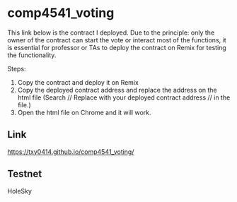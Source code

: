 # comp4541_voting

This link below is the contract I deployed. Due to the principle: only the owner of the contract can start the vote or interact most of the functions, it is essential for professor or TAs to deploy the contract on Remix for testing the functionality. 

Steps:
1. Copy the contract and deploy it on Remix
2. Copy the deployed contract address and replace the address on the html file (Search // Replace with your deployed contract address // in the file.)
3. Open the html file on Chrome and it will work.

## Link
https://txy0414.github.io/comp4541_voting/

## Testnet 
HoleSky
